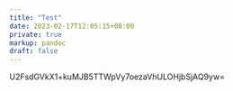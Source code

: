 ```yaml
---
title: "Test"
date: 2023-02-17T12:05:15+08:00
private: true
markup: pandoc
draft: false
---
```

U2FsdGVkX1+kuMJB5TTWpVy7oezaVhULOHjbSjAQ9yw=